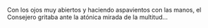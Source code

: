 Con los ojos muy abiertos y haciendo aspavientos con las manos, el Consejero gritaba ante la atónica mirada de la multitud...
